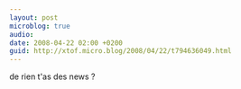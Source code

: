 ```yaml
---
layout: post
microblog: true
audio: 
date: 2008-04-22 02:00 +0200
guid: http://xtof.micro.blog/2008/04/22/t794636049.html
---
```

de rien t'as des news ?
